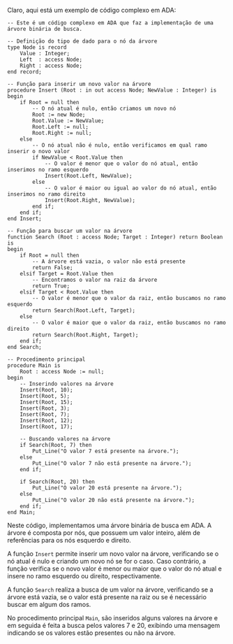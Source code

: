 Claro, aqui está um exemplo de código complexo em ADA:

```
-- Este é um código complexo em ADA que faz a implementação de uma árvore binária de busca.

-- Definição do tipo de dado para o nó da árvore
type Node is record
    Value : Integer;
    Left  : access Node;
    Right : access Node;
end record;

-- Função para inserir um novo valor na árvore
procedure Insert (Root : in out access Node; NewValue : Integer) is
begin
    if Root = null then
        -- O nó atual é nulo, então criamos um novo nó
        Root := new Node;
        Root.Value := NewValue;
        Root.Left := null;
        Root.Right := null;
    else
        -- O nó atual não é nulo, então verificamos em qual ramo inserir o novo valor
        if NewValue < Root.Value then
            -- O valor é menor que o valor do nó atual, então inserimos no ramo esquerdo
            Insert(Root.Left, NewValue);
        else
            -- O valor é maior ou igual ao valor do nó atual, então inserimos no ramo direito
            Insert(Root.Right, NewValue);
        end if;
    end if;
end Insert;

-- Função para buscar um valor na árvore
function Search (Root : access Node; Target : Integer) return Boolean is
begin
    if Root = null then
        -- A árvore está vazia, o valor não está presente
        return False;
    elsif Target = Root.Value then
        -- Encontramos o valor na raiz da árvore
        return True;
    elsif Target < Root.Value then
        -- O valor é menor que o valor da raiz, então buscamos no ramo esquerdo
        return Search(Root.Left, Target);
    else
        -- O valor é maior que o valor da raiz, então buscamos no ramo direito
        return Search(Root.Right, Target);
    end if;
end Search;

-- Procedimento principal
procedure Main is
    Root : access Node := null;
begin
    -- Inserindo valores na árvore
    Insert(Root, 10);
    Insert(Root, 5);
    Insert(Root, 15);
    Insert(Root, 3);
    Insert(Root, 7);
    Insert(Root, 12);
    Insert(Root, 17);

    -- Buscando valores na árvore
    if Search(Root, 7) then
        Put_Line("O valor 7 está presente na árvore.");
    else
        Put_Line("O valor 7 não está presente na árvore.");
    end if;

    if Search(Root, 20) then
        Put_Line("O valor 20 está presente na árvore.");
    else
        Put_Line("O valor 20 não está presente na árvore.");
    end if;
end Main;
```

Neste código, implementamos uma árvore binária de busca em ADA. A árvore é composta por nós, que possuem um valor inteiro, além de referências para os nós esquerdo e direito.

A função `Insert` permite inserir um novo valor na árvore, verificando se o nó atual é nulo e criando um novo nó se for o caso. Caso contrário, a função verifica se o novo valor é menor ou maior que o valor do nó atual e insere no ramo esquerdo ou direito, respectivamente.

A função `Search` realiza a busca de um valor na árvore, verificando se a árvore está vazia, se o valor está presente na raiz ou se é necessário buscar em algum dos ramos.

No procedimento principal `Main`, são inseridos alguns valores na árvore e em seguida é feita a busca pelos valores 7 e 20, exibindo uma mensagem indicando se os valores estão presentes ou não na árvore.